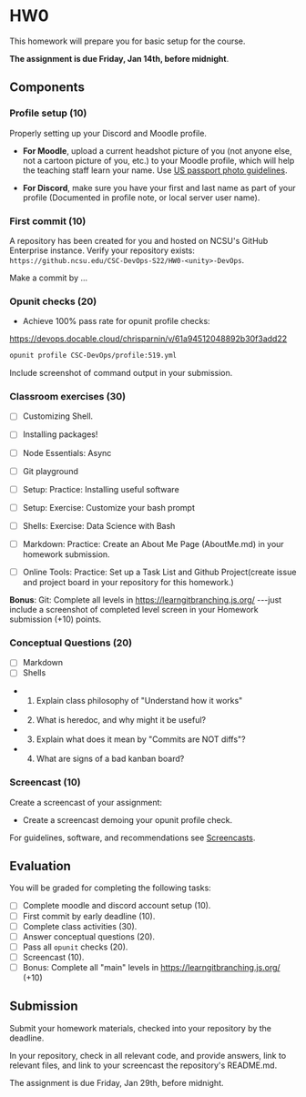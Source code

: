 # HW0

This homework will prepare you for basic setup for the course.

**The assignment is due Friday, Jan 14th, before midnight**.

## Components

### Profile setup (10)

Properly setting up your Discord and Moodle profile.

* **For Moodle**, upload a current headshot picture of you (not anyone else, not a cartoon picture of you, etc.) to your Moodle profile, which will help the teaching staff learn your name. Use [US passport photo guidelines](https://travel.state.gov/content/travel/en/passports/how-apply/photos.html).

* **For Discord**, make sure you have your first and last name as part of your profile (Documented in profile note, or local server user name).

### First commit (10)

A repository has been created for you and hosted on NCSU's GitHub Enterprise instance. 
Verify your repository exists: `https://github.ncsu.edu/CSC-DevOps-S22/HW0-<unity>-DevOps`.

Make a commit by ...

### Opunit checks (20)

* Achieve 100% pass rate for opunit profile checks:

https://devops.docable.cloud/chrisparnin/v/61a94512048892b30f3add22

```sh
opunit profile CSC-DevOps/profile:519.yml
```

Include screenshot of command output in your submission.

### Classroom exercises (30)

* [ ] Customizing Shell. 
* [ ] Installing packages! 
* [ ] Node Essentials: Async
* [ ] Git playground

* [ ] Setup: Practice: Installing useful software
* [ ] Setup: Exercise: Customize your bash prompt
* [ ] Shells: Exercise: Data Science with Bash
* [ ] Markdown: Practice: Create an About Me Page (AboutMe.md) in your homework submission.
* [ ] Online Tools: Practice: Set up a Task List and Github Project(create issue and project board in your repository for this homework.)

**Bonus**: Git: Complete all levels in https://learngitbranching.js.org/ ---just include a screenshot of completed level screen in your Homework submission (+10) points.

### Conceptual Questions (20)

* [ ] Markdown
* [ ] Shells

* 1. Explain class philosophy of "Understand how it works"
* 2. What is heredoc, and why might it be useful?
* 3. Explain what does it mean by "Commits are NOT diffs"?
* 4. What are signs of a bad kanban board?


### Screencast (10)

Create a screencast of your assignment:

* Create a screencast demoing your opunit profile check.

For guidelines, software, and recommendations see [Screencasts](Screencasts.md).


## Evaluation

You will be graded for completing the following tasks:

* [ ] Complete moodle and discord account setup (10).
* [ ] First commit by early deadline (10).
* [ ] Complete class activities (30).
* [ ] Answer conceptual questions (20).
* [ ] Pass all `opunit` checks (20).
* [ ] Screencast (10).
* [ ] Bonus: Complete all "main" levels in https://learngitbranching.js.org/ (+10)

## Submission

Submit your homework materials, checked into your repository by the deadline.

In your repository, check in all relevant code, and provide answers, link to relevant files, and link to your screencast the repository's README.md.

The assignment is due Friday, Jan 29th, before midnight.